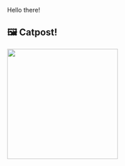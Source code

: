 Hello there!



## 🖼️ Catpost!

<sub>
    <img src="https://cdn2.thecatapi.com/images/4if.gif" height="256">
</sub>

